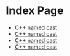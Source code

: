 # Index Page #

* [C++ named cast](https://pimiento.github.io/cast.html "C++ named cast")
* [C++ named cast](https://pimiento.github.io/c_varargs.html "C++ named cast")
* [C++ named cast](https://pimiento.github.io/c_structures.html "C++ named cast")
* [C++ named cast](https://pimiento.github.io/decorators.html "C++ named cast")

